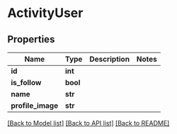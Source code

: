 # ActivityUser

## Properties
Name | Type | Description | Notes
------------ | ------------- | ------------- | -------------
**id** | **int** |  | 
**is_follow** | **bool** |  | 
**name** | **str** |  | 
**profile_image** | **str** |  | 

[[Back to Model list]](../README.md#documentation-for-models) [[Back to API list]](../README.md#documentation-for-api-endpoints) [[Back to README]](../README.md)

